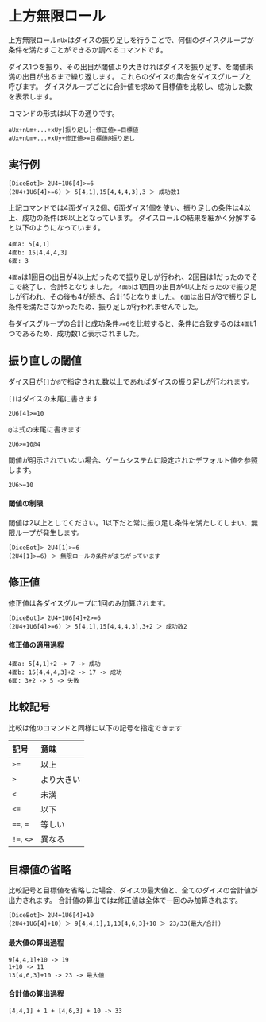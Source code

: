 # 上方無限ロール

上方無限ロール`nUx`はダイスの振り足しを行うことで、何個のダイスグループが条件を満たすことができるか調べるコマンドです。

ダイス1つを振り、その出目が閾値より大きければダイスを振り足す、を閾値未満の出目が出るまで繰り返します。
これらのダイスの集合をダイスグループと呼びます。
ダイスグループごとに合計値を求めて目標値を比較し、成功した数を表示します。

コマンドの形式は以下の通りです。

```
aUx+nUm+...+xUy[振り足し]+修正値>=目標値
aUx+nUm+...+xUy+修正値>=目標値@振り足し
```

## 実行例

```
[DiceBot]> 2U4+1U6[4]>=6
(2U4+1U6[4]>=6) ＞ 5[4,1],15[4,4,4,3],3 ＞ 成功数1
```

上記コマンドでは4面ダイス2個、6面ダイス1個を使い、振り足しの条件は4以上、成功の条件は6以上となっています。
ダイスロールの結果を細かく分解すると以下のようになっています。

```
4面a: 5[4,1]
4面b: 15[4,4,4,3]
6面: 3
```

`4面a`は1回目の出目が4以上だったので振り足しが行われ、2回目は1だったのでそこで終了し、合計5となりました。
`4面b`は1回目の出目が4以上だったので振り足しが行われ、その後も4が続き、合計15となりました。
`6面`は出目が3で振り足し条件を満たさなかったため、振り足しが行われませんでした。

各ダイスグループの合計と成功条件`>=6`を比較すると、条件に合致するのは`4面b`1つであるため、成功数1と表示されました。

## 振り直しの閾値
ダイス目が`[]`か`@`で指定された数以上であればダイスの振り足しが行われます。

`[]`はダイスの末尾に書きます

```
2U6[4]>=10
```

`@`は式の末尾に書きます

```
2U6>=10@4
```

閾値が明示されていない場合、ゲームシステムに設定されたデフォルト値を参照します。
```
2U6>=10
```

#### 閾値の制限

閾値は2以上としてください。1以下だと常に振り足し条件を満たしてしまい、無限ループが発生します。

```
[DiceBot]> 2U4[1]>=6
(2U4[1]>=6) ＞ 無限ロールの条件がまちがっています
```


## 修正値

修正値は各ダイスグループに1回のみ加算されます。

```
[DiceBot]> 2U4+1U6[4]+2>=6
(2U4+1U6[4]>=6) ＞ 5[4,1],15[4,4,4,3],3+2 ＞ 成功数2
```

#### 修正値の適用過程

```
4面a: 5[4,1]+2 -> 7 -> 成功
4面b: 15[4,4,4,3]+2 -> 17 -> 成功
6面: 3+2 -> 5 -> 失敗
```


## 比較記号

比較は他のコマンドと同様に以下の記号を指定できます

| 記号 | 意味 |
| :----- | :----- |
| `>=` | 以上 |
| `>` | より大きい |
| `<` | 未満 |
| `<=` | 以下 |
| `==`, `=` | 等しい |
| `!=`, `<>` | 異なる |

## 目標値の省略

比較記号と目標値を省略した場合、ダイスの最大値と、全てのダイスの合計値が出力されます。
合計値の算出ではz修正値は全体で一回のみ加算されます。

```
[DiceBot]> 2U4+1U6[4]+10
(2U4+1U6[4]+10) ＞ 9[4,4,1],1,13[4,6,3]+10 ＞ 23/33(最大/合計)
```

#### 最大値の算出過程
```
9[4,4,1]+10 -> 19
1+10 -> 11
13[4,6,3]+10 -> 23 -> 最大値
```

#### 合計値の算出過程
```
[4,4,1] + 1 + [4,6,3] + 10 -> 33
```

